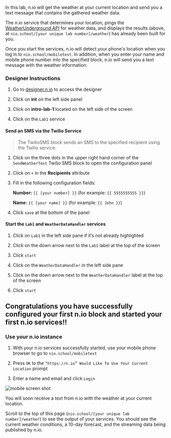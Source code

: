 In this lab, n.io will get the weather at your current location and send you a text message that contains the gathered weather data.

The n.io service that determines your location, pings the [WeatherUnderground API](https://www.wunderground.com/weather/api/) for weather data, and displays the results (above, at `nio.school/[your unique lab number]/weather`) has already been built for you.

Once you start the services, n.io will detect your phone's location when you log in to `nio.school/mobiletest`. In addition, when you enter your name and mobile phone number into the specified block, n.io will send you a text message with the weather information.

### Designer Instructions

  1. Go to [designer.n.io](https://designer.n.io) to access the designer

  1. Click on **int** on the left side panel
  1. Click on **intro-lab-1** located on the left side of the screen
  1. Click on the `Lab1` service

#### Send an SMS via the Twilio Service
> The TwilioSMS block sends an SMS to the specified recipient using the Twilio service.

  1. Click on the three dots in the upper right hand corner of the `SendWeatherText` Twilio SMS block to open the configuration panel

  1. Click on `+` in the **Recipients** attribute
  1. Fill in the following configuration fields:

       **Number:** `{{ [your number] }}`    (for example: `{{ 5555555555 }}`)

       **Name:** `{{ [your name] }}`     (for example: `{{ John }}`)
  1. Click `save` at the bottom of the panel

#### Start the `Lab1` and `WeatherDataHandler` services

  1. Click on `Lab1` in the left side pane if it’s not already highlighted

  1. Click on the down arrow next to the `Lab1` label at the top of the screen
  1. Click `start`
  1. Click on the `WeatherDataHandler` in the left side pane
  1. Click on the down arrow next to the `WeatherDataHandler` label at the top of the screen
  1. Click `start`

## Congratulations you have successfully configured your first n.io block and started your first n.io services!!

### Use your n.io instance

  1. With your n.io services successfully started, use your mobile phone browser to go to `nio.school/mobiletest`

  1. Press `OK` to the `“https://n.io” Would Like To Use Your Current Location` prompt
  1. Enter a name and email and click `Login`

![mobile screen shot](./img/instructions/mobile.png)

You will soon receive a text from n.io with the weather at your current location.

Scroll to the top of this page (`nio.school/[your unique lab number]/weather`) to see the output of your services. You should see the current weather conditions, a 10-day forecast, and the streaming data being published by n.io.
